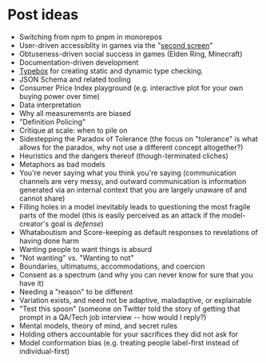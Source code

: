 # Post ideas

- Switching from npm to pnpm in monorepos
- User-driven accessiblity in games via the "[second screen](https://www.gamesindustry.biz/articles/2022-07-01-in-praise-of-the-second-screen-opinion)"
- Obtuseness-driven social success in games (Elden Ring, Minecraft)
- Documentation-driven development
- [Typebox](https://www.npmjs.com/package/@sinclair/typebox) for creating static and dynamic type checking.
- JSON Schema and related tooling
- Consumer Price Index playground (e.g. interactive plot for your own buying power over time)
- Data interpretation
- Why all measurements are biased
- "Definition Policing"
- Critique at scale: when to pile on
- Sidestepping the Paradox of Tolerance (the focus on "tolerance" is what allows for the paradox, why not use a different concept altogether?)
- Heuristics and the dangers thereof (though-terminated cliches)
- Metaphors as bad models
- You're never saying what you think you're saying (communication channels are very messy, and outward communication is information generated via an internal context that you are largely unaware of and cannot share)
- Filling holes in a model inevitably leads to questioning the most fragile parts of the model (this is easily perceived as an attack if the model-creator's goal is _defense_)
- Whataboutism and Score-keeping as default responses to revelations of having done harm
- Wanting people to want things is absurd
- "Not wanting" vs. "Wanting to not"
- Boundaries, ultimatums, accommodations, and coercion
- Consent as a spectrum (and why you can never know for sure that you have it)
- Needing a "reason" to be different
- Variation exists, and need not be adaptive, maladaptive, or explainable
- "Test this spoon" (someone on Twitter told the story of getting that prompt in a QA/Tech job interview -- how would I reply?)
- Mental models, theory of mind, and secret rules
- Holding others accountable for your sacrifices they did not ask for
- Model conformation bias (e.g. treating people label-first instead of individual-first)

